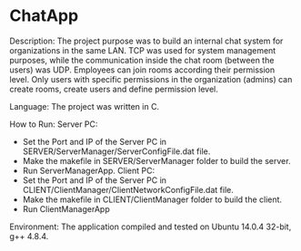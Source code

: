 # ChatApp

Description: 
The project purpose was to build an internal chat system for organizations in the same LAN.
TCP was used for system management purposes, while the communication inside the chat room (between the users) was UDP.
Employees can join rooms according their permission level. Only users with specific permissions in the organization (admins) can create rooms, create users and define permission level.

Language:
The project was written in C.

How to Run: 
Server PC:
  - Set the Port and IP of the Server PC in SERVER/ServerManager/ServerConfigFile.dat file.
  - Make the makefile in SERVER/ServerManager folder to build the server.
  - Run ServerManagerApp.
Client PC:
  - Set the Port and IP of the Server PC in CLIENT/ClientManager/ClientNetworkConfigFile.dat file.
  - Make the makefile in CLIENT/ClientManager folder to build the client.
  - Run ClientManagerApp

Environment:
The application compiled and tested on Ubuntu 14.0.4 32-bit, g++ 4.8.4.
